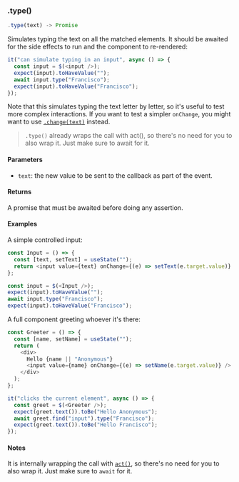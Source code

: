 ### .type()

```js
.type(text) -> Promise
```

Simulates typing the text on all the matched elements. It should be awaited for the side effects to run and the component to re-rendered:

```js
it("can simulate typing in an input", async () => {
  const input = $(<input />);
  expect(input).toHaveValue("");
  await input.type("Francisco");
  expect(input).toHaveValue("Francisco");
});
```

Note that this simulates typing the text letter by letter, so it's useful to test more complex interactions. If you want to test a simpler `onChange`, you might want to use [`.change(text)`](#change) instead.

> `.type()` already wraps the call with act(), so there's no need for you to also wrap it. Just make sure to await for it.

#### Parameters

- `text`: the new value to be sent to the callback as part of the event.

#### Returns

A promise that must be awaited before doing any assertion.

#### Examples

A simple controlled input:

```js
const Input = () => {
  const [text, setText] = useState("");
  return <input value={text} onChange={(e) => setText(e.target.value)} />;
};

const input = $(<Input />);
expect(input).toHaveValue("");
await input.type("Francisco");
expect(input).toHaveValue("Francisco");
```

A full component greeting whoever it's there:

```js
const Greeter = () => {
  const [name, setName] = useState("");
  return (
    <div>
      Hello {name || "Anonymous"}
      <input value={name} onChange={(e) => setName(e.target.value)} />
    </div>
  );
};

it("clicks the current element", async () => {
  const greet = $(<Greeter />);
  expect(greet.text()).toBe("Hello Anonymous");
  await greet.find("input").type("Francisco");
  expect(greet.text()).toBe("Hello Francisco");
});
```

#### Notes

It is internally wrapping the call with [`act()`](#act), so there's no need for you to also wrap it. Just make sure to `await` for it.
